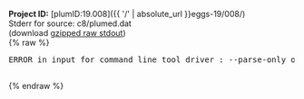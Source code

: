 **Project ID:** [plumID:19.008]({{ '/' | absolute_url }}eggs-19/008/)  
Stderr for source:  c8/plumed.dat   
(download [gzipped raw stdout](plumed.dat.plumed.stdout.txt.gz))  
{% raw %}
<pre>
ERROR in input for command line tool driver : --parse-only option is unknown 

</pre>
{% endraw %}
